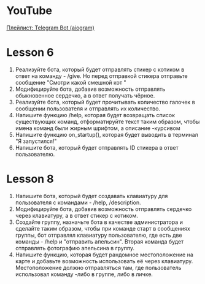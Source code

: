 # YouTube
[Плейлист: Telegram Bot (aiogram)](https://www.youtube.com/watch?v=ayUBlf9pvn0&list=PLe-iIMbo5JOJm6DRTjhleHojroS-Bbocr&index=2)

# Lesson 6
1. Реализуйте бота, который будет отправлять стикер с котиком в ответ на команду - /give. Но перед отправкой стикера отправьте сообщение "Смотри какой смешной кот "
2. Модифицируйте бота, добавив возможность отправлять обыкновенное сердечко, а в ответ получать чёрное.
3. Реализуйте бота, который будет прочитывать количество галочек в сообщении пользователя и отправлять их количество.
4. Напишите функцию /help, которая будет возвращать список существующих команд, отформатируйте текст таким образом, чтобы имена команд были жирным шрифтом, а описание -курсивом
5. Напишите функцию on_startup(), которая будет выводить в терминал "Я запустился!"
6. Напишите бота, который будет отправлять ID стикера в ответ пользователю.

# Lesson 8
1. Напишите бота, который будет создавать клавиатуру для пользователя с командами - /help, /description.
2. Модифицируйте бота, добавив возможность отправлять сердечко через клавиатуру, а в ответ стикер с котиком.
3. Создайте группу, назначьте бота в качестве администратора и сделайте таким образом, чтобы при команде старт в сообщениях группы, бот отправлял клавиатуру пользователю, где есть две команды - /help и "отправить апельсин". Вторая команда будет отправлять фотографию апельсина в группу.
4. Напишите функцию, которая будет рандомное местоположение на карте и добавьте возможность использовать её через клавиатуру. Местоположение должно отправляться там, где пользователь использовал команду -либо в группе, либо в личке.